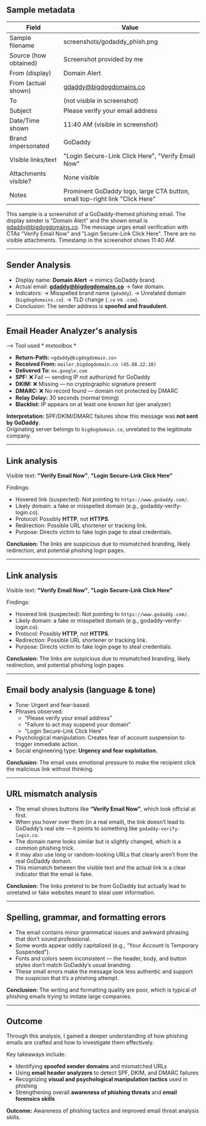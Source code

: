 ## Sample metadata

| Field                | Value |
|----------------------|-------|
| Sample filename      | screenshots/godaddy_phish.png |
| Source (how obtained)| Screenshot provided by me |
| From (display)       | Domain Alert |
| From (actual shown)  | gdaddy@bigdogdomains.co |
| To                   | (not visible in screenshot) |
| Subject              | Please verify your email address |
| Date/Time shown      | 11:40 AM (visible in screenshot) |
| Brand impersonated   | GoDaddy |
| Visible links/text   | "Login Secure-Link Click Here", "Verify Email Now" |
| Attachments visible? | None visible |
| Notes                | Prominent GoDaddy logo, large CTA button, small top-right link "Click Here" |





This sample is a screenshot of a GoDaddy-themed phishing email. The display sender is "Domain Alert" and the shown email is gdaddy@bigdogdomains.co. The message urges email verification with CTAs "Verify Email Now" and "Login Secure-Link Click Here". There are no visible attachments. Timestamp in the screenshot shows 11:40 AM.


-------------------------------------------------------------------------------------------------------------------------------------------------------------------------


## Sender Analysis

- Display name: **Domain Alert** → mimics GoDaddy brand.
- Actual email: **gdaddy@bigdogdomains.co** → fake domain.
- Indicators:
  -> Misspelled brand name (`gdaddy`).
  -> Unrelated domain (`bigdogdomains.co`).
  -> TLD change (`.co` vs `.com`).
- Conclusion: The sender address is **spoofed and fraudulent**.


-------------------------------------------------------------------------------------------------------------------------------------------------------------------------


## Email Header Analyzer's analysis 

--> Tool used * mxtoolbox *

- **Return-Path:** `<gdaddy@bigdogdomain.co>`  
- **Received From:** `mailer.bigdogdomain.co (45.88.22.10)`  
- **Delivered To:** `mx.google.com`  
- **SPF:** ❌ Fail — sending IP not authorized for GoDaddy  
- **DKIM:** ❌ Missing — no cryptographic signature present  
- **DMARC:** ❌ No record found — domain not protected by DMARC  
- **Relay Delay:** 30 seconds (normal timing)  
- **Blacklist:** IP appears on at least one known list (per analyzer)  

**Interpretation:** SPF/DKIM/DMARC failures show this message was **not sent by GoDaddy**.  
Originating server belongs to `bigdogdomain.co`, unrelated to the legitimate company.


-------------------------------------------------------------------------------------------------------------------------------------------------------------------------


## Link analysis

Visible text: **"Verify Email Now"**, **"Login Secure-Link Click Here"**

Findings:
- Hovered link (suspected): Not pointing to `https://www.godaddy.com/`.
- Likely domain: a fake or misspelled domain (e.g., godaddy-verify-login.co).
- Protocol: Possibly **HTTP**, not **HTTPS**.
- Redirection: Possible URL shortener or tracking link.
- Purpose: Directs victim to fake login page to steal credentials.

**Conclusion:** The links are suspicious due to mismatched branding, likely redirection, and potential phishing login pages.


-------------------------------------------------------------------------------------------------------------------------------------------------------------------------


## Link analysis

Visible text: **"Verify Email Now"**, **"Login Secure-Link Click Here"**

Findings:
- Hovered link (suspected): Not pointing to `https://www.godaddy.com/`.
- Likely domain: a fake or misspelled domain (e.g., godaddy-verify-login.co).
- Protocol: Possibly **HTTP**, not **HTTPS**.
- Redirection: Possible URL shortener or tracking link.
- Purpose: Directs victim to fake login page to steal credentials.

**Conclusion:** The links are suspicious due to mismatched branding, likely redirection, and potential phishing login pages.


-------------------------------------------------------------------------------------------------------------------------------------------------------------------------


## Email body analysis (language & tone)

- Tone: Urgent and fear-based.
- Phrases observed:
  - "Please verify your email address"
  - "Failure to act may suspend your domain"
  - "Login Secure-Link Click Here"
- Psychological manipulation: Creates fear of account suspension to trigger immediate action.
- Social engineering type: **Urgency and fear exploitation.**

**Conclusion:** The email uses emotional pressure to make the recipient click the malicious link without thinking.


-------------------------------------------------------------------------------------------------------------------------------------------------------------------------


## URL mismatch analysis

- The email shows buttons like **“Verify Email Now”**, which look official at first.  
- When you hover over them (in a real email), the link doesn’t lead to GoDaddy’s real site — it points to something like `godaddy-verify-login.co`.  
- The domain name looks similar but is slightly changed, which is a common phishing trick.  
- It may also use long or random-looking URLs that clearly aren’t from the real GoDaddy domain.  
- This mismatch between the visible text and the actual link is a clear indicator that the email is fake.  

**Conclusion:** The links pretend to be from GoDaddy but actually lead to unrelated or fake websites meant to steal user information.


-------------------------------------------------------------------------------------------------------------------------------------------------------------------------


## Spelling, grammar, and formatting errors

- The email contains minor grammatical issues and awkward phrasing that don’t sound professional.  
- Some words appear oddly capitalized (e.g., “Your Account Is Temporary Suspended”).  
- Fonts and colors seem inconsistent — the header, body, and button styles don’t match GoDaddy’s usual branding.  
- These small errors make the message look less authentic and support the suspicion that it’s a phishing attempt.

**Conclusion:** The writing and formatting quality are poor, which is typical of phishing emails trying to imitate large companies.


-------------------------------------------------------------------------------------------------------------------------------------------------------------------------


##  Outcome
Through this analysis, I gained a deeper understanding of how phishing emails are crafted and how to investigate them effectively.  

Key takeaways include:  
- Identifying **spoofed sender domains** and mismatched URLs  
- Using **email header analyzers** to detect SPF, DKIM, and DMARC failures  
- Recognizing **visual and psychological manipulation tactics** used in phishing  
- Strengthening overall **awareness of phishing threats** and **email forensics skills**

**Outcome:** Awareness of phishing tactics and improved email threat analysis skills.
